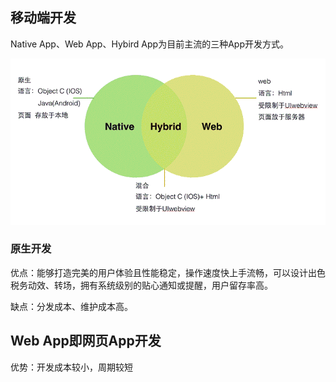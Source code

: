 ## 移动端开发

Native App、Web App、Hybird App为目前主流的三种App开发方式。

![title](https://raw.githubusercontent.com/XQLong/Image-Hosting/master/gitnote/2019/08/15/1565878687519-1565878687815.png)

### 原生开发

优点：能够打造完美的用户体验且性能稳定，操作速度快上手流畅，可以设计出色税务动效、转场，拥有系统级别的贴心通知或提醒，用户留存率高。

缺点：分发成本、维护成本高。

## Web App即网页App开发

优势：开发成本较小，周期较短

